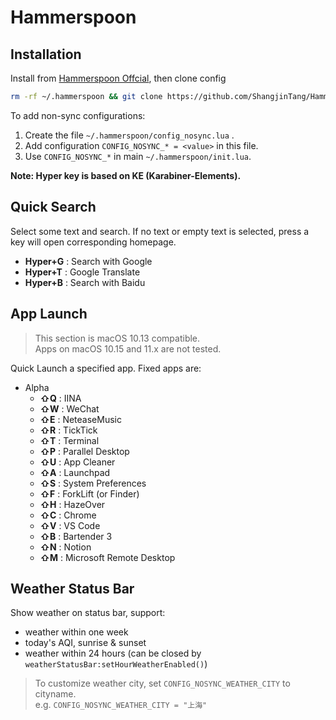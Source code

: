 # Hammerspoon

## Installation

Install from [Hammerspoon Offcial](https://github.com/Hammerspoon/hammerspoon/releases/latest), then clone config

```bash
rm -rf ~/.hammerspoon && git clone https://github.com/ShangjinTang/Hammerspoon.git ~/.hammerspoon
```

To add non-sync configurations:

1. Create the file `~/.hammerspoon/config_nosync.lua` .
2. Add configuration `CONFIG_NOSYNC_* = <value>` in this file.
3. Use `CONFIG_NOSYNC_*` in main `~/.hammerspoon/init.lua`.

**Note: Hyper key is based on KE (Karabiner-Elements).**

## Quick Search

Select some text and search.
If no text or empty text is selected, press a key will open corresponding homepage.

- **Hyper+G** : Search with Google
- **Hyper+T** : Google Translate
- **Hyper+B** : Search with Baidu

## App Launch

> This section is macOS 10.13 compatible.  
> Apps on macOS 10.15 and 11.x are not tested.

Quick Launch a specified app. Fixed apps are:

- Alpha
  - **⇧Q** : IINA
  - **⇧W** : WeChat
  - **⇧E** : NeteaseMusic
  - **⇧R** : TickTick
  - **⇧T** : Terminal
  - **⇧P** : Parallel Desktop
  - **⇧U** : App Cleaner
  - **⇧A** : Launchpad
  - **⇧S** : System Preferences
  - **⇧F** : ForkLift (or Finder)
  - **⇧H** : HazeOver
  - **⇧C** : Chrome
  - **⇧V** : VS Code
  - **⇧B** : Bartender 3
  - **⇧N** : Notion
  - **⇧M** : Microsoft Remote Desktop

## Weather Status Bar

Show weather on status bar, support:

- weather within one week
- today's AQI, sunrise & sunset
- weather within 24 hours (can be closed by `weatherStatusBar:setHourWeatherEnabled()`)

> To customize weather city, set `CONFIG_NOSYNC_WEATHER_CITY` to cityname.  
> e.g. `CONFIG_NOSYNC_WEATHER_CITY = "上海"`
